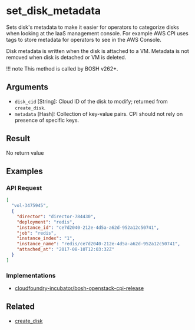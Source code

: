 # set_disk_metadata

Sets disk's metadata to make it easier for operators to categorize disks when looking at the IaaS management console. For example AWS CPI uses tags to store metadata for operators to see in the AWS Console.

Disk metadata is written when the disk is attached to a VM. Metadata is not removed when disk is detached or VM is deleted.

!!! note
    This method is called by BOSH v262+.


## Arguments

 * `disk_cid` [String]: Cloud ID of the disk to modify; returned from `create_disk`.
 * `metadata` [Hash]: Collection of key-value pairs. CPI should not rely on presence of specific keys.


## Result

No return value


## Examples


### API Request

```json
[
  "vol-3475945",
  {
    "director": "director-784430",
    "deployment": "redis",
    "instance_id": "ce7d2040-212e-4d5a-a62d-952a12c50741",
    "job": "redis",
    "instance_index": "1",
    "instance_name": "redis/ce7d2040-212e-4d5a-a62d-952a12c50741",
    "attached_at": "2017-08-10T12:03:32Z"
  }
]
```


### Implementations

 * [cloudfoundry-incubator/bosh-openstack-cpi-release](https://github.com/cloudfoundry-incubator/bosh-openstack-cpi-release/blob/0c8ee8951cab41d0ddc86591719d55d8a783ac98/src/bosh_openstack_cpi/lib/cloud/openstack/cloud.rb#L629)


## Related

 * [create_disk](create-disk.md)
